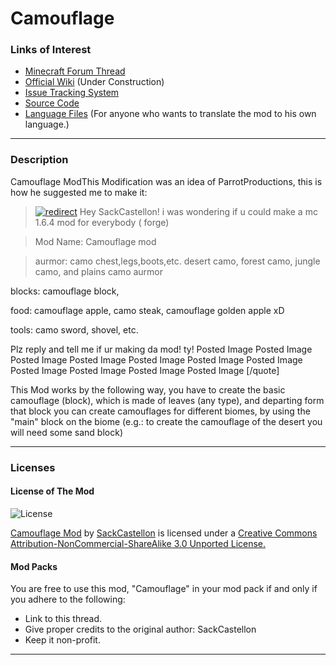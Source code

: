 Camouflage
==========

### Links of Interest ###

- [Minecraft Forum Thread](http://www.minecraftforum.net/topic/)
- [Official Wiki](https://github.com/SackCastellon/Camouflage/wiki) (Under Construction)
- [Issue Tracking System](https://github.com/SackCastellon/Camouflage/issues)
- [Source Code](https://github.com/SackCastellon/Camouflage)
- [Language Files](https://github.com/SackCastellon/Camouflage/tree/master/assets/camouflage/lang) (For anyone who wants to translate the mod to his own language.)

* * *

### Description ###

Camouflage ModThis Modification was an idea of ParrotProductions, this is how he suggested me to make it:

>[![redirect](http://static.minecraftforum.net//public/style_images/mcf/snapback.png)](http://www.minecraftforum.net/index.php?app=forums&module=forums&section=findpost&pid=29222190) Hey SackCastellon! i was wondering if u could make a mc 1.6.4 mod for everybody ( forge)

>Mod Name: Camouflage mod


>aurmor: camo chest,legs,boots,etc.
  desert camo, forest camo, jungle camo, and plains camo aurmor

blocks: camouflage block,

food: camouflage apple, camo steak, camouflage golden apple xD

tools: camo sword, shovel, etc.

Plz reply and tell me if ur making da mod! ty! Posted Image Posted Image Posted Image Posted Image Posted Image Posted Image Posted Image Posted Image Posted Image Posted Image Posted Image
[/quote]

This Mod works by the following way, you have to create the basic camouflage (block), which is made of leaves (any type), and departing form that block you can create camouflages for different biomes, by using the "main" block on the biome (e.g.: to create the camouflage of the desert you will need some sand block)

* * *

### Licenses ###

#### License of The Mod ####

![License](http://i.creativecommons.org/l/by-nc-sa/3.0/80x15.png)

[Camouflage Mod](http://www.minecraftforum.net/topic/) by [SackCastellon](http://www.minecraftforum.net/user/1775848-sackcastellon/) is licensed under a [Creative Commons Attribution-NonCommercial-ShareAlike 3.0 Unported License.](http://creativecommons.org/licenses/by-nc-sa/3.0/)

#### Mod Packs ####

You are free to use this mod, "Camouflage" in your mod pack if and only if you adhere to the following:

* Link to this thread.
* Give proper credits to the original author: SackCastellon
* Keep it non-profit.

* * *

